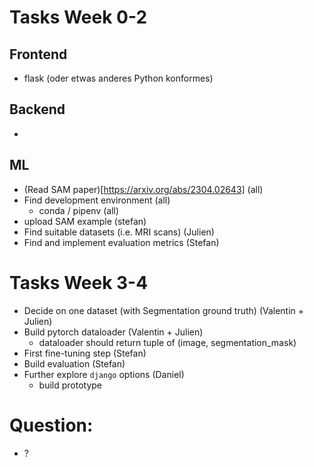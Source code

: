 # Tasks Week 0-2

## Frontend 
- flask (oder etwas anderes Python konformes)

## Backend
-

## ML
- (Read SAM paper)[https://arxiv.org/abs/2304.02643] (all)
- Find development environment (all)
	- conda / pipenv (all)
- upload SAM example (stefan)
- Find suitable datasets (i.e. MRI scans) (Julien)
- Find and implement evaluation metrics (Stefan)


# Tasks Week 3-4
- Decide on one dataset (with Segmentation ground truth) (Valentin + Julien)
- Build pytorch dataloader (Valentin + Julien)
	- dataloader should return tuple of (image, segmentation_mask)
- First fine-tuning step (Stefan)
- Build evaluation (Stefan)
- Further explore `django` options (Daniel)
	- build prototype


# Question:
- ?
